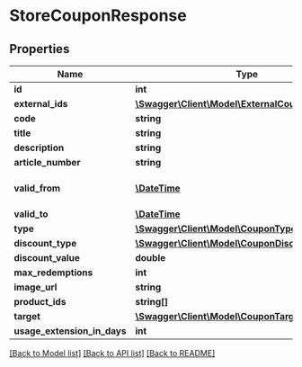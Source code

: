 # StoreCouponResponse

## Properties
Name | Type | Description | Notes
------------ | ------------- | ------------- | -------------
**id** | **int** |  | [optional] 
**external_ids** | [**\Swagger\Client\Model\ExternalCouponIdentifier[]**](ExternalCouponIdentifier.md) |  | [optional] 
**code** | **string** |  | 
**title** | **string** |  | 
**description** | **string** |  | [optional] 
**article_number** | **string** |  | [optional] 
**valid_from** | [**\DateTime**](\DateTime.md) | The startDate of the coupon | 
**valid_to** | [**\DateTime**](\DateTime.md) |  | 
**type** | [**\Swagger\Client\Model\CouponType**](CouponType.md) |  | 
**discount_type** | [**\Swagger\Client\Model\CouponDiscountType**](CouponDiscountType.md) |  | [optional] 
**discount_value** | **double** |  | [optional] 
**max_redemptions** | **int** |  | [optional] 
**image_url** | **string** |  | [optional] 
**product_ids** | **string[]** |  | [optional] 
**target** | [**\Swagger\Client\Model\CouponTarget**](CouponTarget.md) |  | [optional] 
**usage_extension_in_days** | **int** |  | [optional] 

[[Back to Model list]](../../README.md#documentation-for-models) [[Back to API list]](../../README.md#documentation-for-api-endpoints) [[Back to README]](../../README.md)

